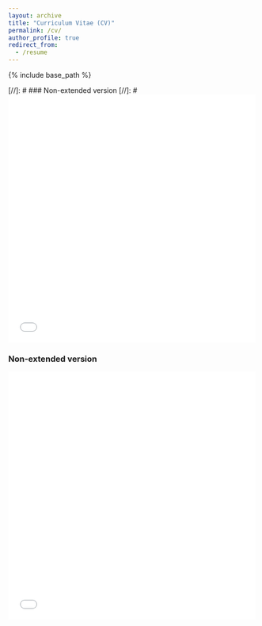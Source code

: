 ```yaml
---
layout: archive
title: "Curriculum Vitae (CV)"
permalink: /cv/
author_profile: true
redirect_from:
  - /resume
---
```


{% include base_path %}

[//]: # ### Non-extended version
[//]: # <embed src="{{ site.baseurl }}/files/CV_industry.pdf" width="500" height="500" type='application/pdf'>

### Non-extended version
<embed src="{{ site.baseurl }}/files/CV_2025_short.pdf" width="500" height="500" type='application/pdf'>
